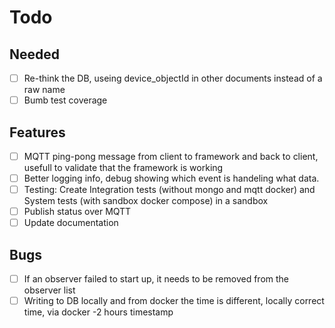 # Todo

## Needed
- [ ] Re-think the DB, useing device_objectId in other documents instead of a raw name
- [ ] Bumb test coverage

## Features
-  [ ] MQTT ping-pong message from client to framework and back to client, usefull to validate that the framework is working
-  [ ] Better logging info, debug showing which event is handeling what data.
-  [ ] Testing: Create Integration tests (without mongo and mqtt docker) and System tests (with sandbox docker compose) in a sandbox
-  [ ] Publish status over MQTT
-  [ ] Update documentation

## Bugs 
-  [ ] If an observer failed to start up, it needs to be removed from the observer list
-  [ ] Writing to DB locally and from docker the time is different, locally correct time, via docker -2 hours timestamp